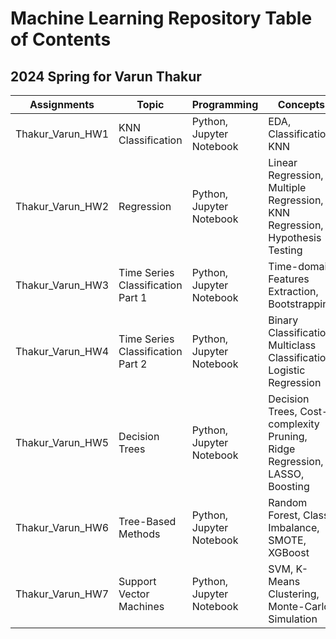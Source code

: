 # Machine Learning Repository Table of Contents


## 2024 Spring for Varun Thakur
| Assignments           | Topic                          | Programming         | Concepts                                                            | Data                               |
|-----------------------|--------------------------------|---------------------|------------------------------------------------------------------|------------------------------------|
| Thakur_Varun_HW1       | KNN Classification             | Python, Jupyter Notebook    | EDA, Classification, KNN                                         | Vertebral Column                   |
| Thakur_Varun_HW2       | Regression                     | Python, Jupyter Notebook     | Linear Regression, Multiple Regression, KNN Regression, Hypothesis Testing | Combined Cycle Power Plant         |
| Thakur_Varun_HW3       | Time Series Classification Part 1 | Python, Jupyter Notebook  | Time-domain Features Extraction, Bootstrapping                   | AReM data                          |
| Thakur_Varun_HW4       | Time Series Classification Part 2 | Python, Jupyter Notebook  | Binary Classification, Multiclass Classification, Logistic Regression | AReM data                          |
| Thakur_Varun_HW5       | Decision Trees                 | Python, Jupyter Notebook     | Decision Trees, Cost-complexity Pruning, Ridge Regression, LASSO, Boosting | Acute Inflammations, Communities and Crime |
| Thakur_Varun_HW6       | Tree-Based Methods             | Python, Jupyter Notebook     | Random Forest, Class Imbalance, SMOTE, XGBoost                   | APS Failure at Scania Trucks       |
| Thakur_Varun_HW7       | Support Vector Machines        | Python, Jupyter Notebook     | SVM, K-Means Clustering, Monte-Carlo Simulation                  | Anuran Calls (MFCCs)               |
